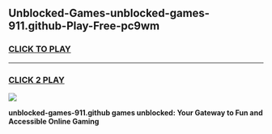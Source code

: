 
## Unblocked-Games-unblocked-games-911.github-Play-Free-pc9wm
<h3>
<a href="https://premium76.site?title=unblocked-games-911.github&ref=20A">CLICK TO PLAY</a></h3>
<hr>

<h3>
<a href="https://premium76.site?title=unblocked-games-911.github&ref=20A">CLICK 2 PLAY</a>
  
</h3>

<a href="https://premium76.site?title=unblocked-games-911.github&ref=20A"><img src="https://clearcache.store/games.png"></a>


**unblocked-games-911.github games unblocked: Your Gateway to Fun and Accessible Online Gaming**
